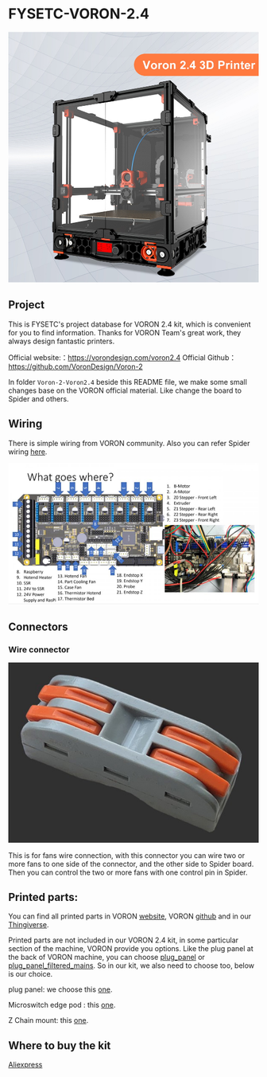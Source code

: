 # FYSETC-VORON-2.4

![](VORON2.JPG)

## Project

This is FYSETC's project database for VORON 2.4 kit, which is convenient for you to find information. Thanks for VORON Team's great work, they always design fantastic printers.

Official website:：https://vorondesign.com/voron2.4
Official Github：https://github.com/VoronDesign/Voron-2

In folder `Voron-2-Voron2.4` beside this README file, we make some small changes base on the VORON official material. Like change the board to Spider and others. 

## Wiring

There is simple wiring from VORON community. Also you can refer Spider wiring [here](https://github.com/FYSETC/FYSETC-SPIDER#3-hardware-guide).

![](Wiring.jpg)

## Connectors

### Wire connector

![](Connector.jpg)



This is for fans wire connection, with this connector you can wire two or more fans to one side of the connector, and the other side  to Spider board. Then you can control the two or more fans with one control pin in Spider.

## Printed parts:

You can find all printed parts in VORON [website](https://vorondesign.com/voron2.4), VORON [github](https://github.com/VoronDesign/Voron-2) and in our [Thingiverse](https://www.thingiverse.com/thing:4878324).

Printed parts are not included in our VORON 2.4 kit, in some particular section of the machine, VORON provide you options. Like the plug panel at the back of VORON machine, you can choose [plug_panel](https://github.com/VoronDesign/Voron-2/blob/Voron2.4/STLs/VORON2.4/Electronics_Compartment/Plug_Panel/plug_panel.stl) or [plug_panel_filtered_mains](https://github.com/VoronDesign/Voron-2/blob/Voron2.4/STLs/VORON2.4/Electronics_Compartment/Plug_Panel/plug_panel_filtered_mains.stl). So in our kit, we also need to choose too, below is our choice.

plug panel: we choose this [one](https://github.com/VoronDesign/Voron-2/blob/Voron2.4/STLs/VORON2.4/Electronics_Compartment/Plug_Panel/plug_panel.stl).

Microswitch edge pod : this [one](https://github.com/VoronDesign/VoronUsers/blob/master/printer_mods/randell/Microswitch_Endstop/Microswitch_Edge_Pod.stl).

Z Chain mount: this [one](https://github.com/VoronDesign/VoronUsers/tree/master/printer_mods/KiloQubit/VORON_2.4_Z_Chain_3_Hole_Mounts).

## Where to buy the kit

[Aliexpress](https://www.aliexpress.com/item/1005002752839378.html)
